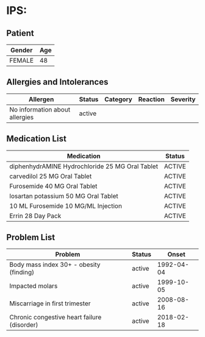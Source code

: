# IPS:

## Patient

|Gender|Age|
|---|---|
|FEMALE|48|

## Allergies and Intolerances

|Allergen|Status|Category|Reaction|Severity|
|---|---|---|---|---|
|No information about allergies|active||||

## Medication List

|Medication|Status|
|---|---|
|diphenhydrAMINE Hydrochloride 25 MG Oral Tablet|ACTIVE|
|carvedilol 25 MG Oral Tablet|ACTIVE|
|Furosemide 40 MG Oral Tablet|ACTIVE|
|losartan potassium 50 MG Oral Tablet|ACTIVE|
|10 ML Furosemide 10 MG/ML Injection|ACTIVE|
|Errin 28 Day Pack|ACTIVE|

## Problem List

|Problem|Status|Onset|
|---|---|---|
|Body mass index 30+ - obesity (finding)|active|1992-04-04|
|Impacted molars|active|1999-10-05|
|Miscarriage in first trimester|active|2008-08-16|
|Chronic congestive heart failure (disorder)|active|2018-02-18|

